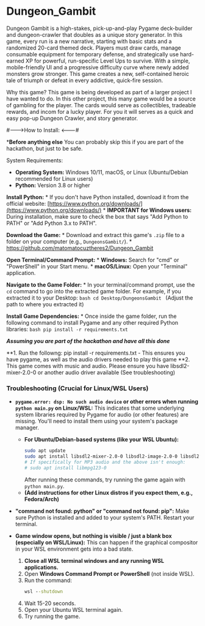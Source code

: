 # Dungeon_Gambit
Dungeon Gambit is a high-stakes, pick-up-and-play Pygame deck-builder and dungeon-crawler that doubles as a unique story generator.
 In this game, every run is a new narrative, starting with basic stats and a randomized 20-card themed deck. 
 Players must draw cards, manage consumable equipment for temporary defense, and strategically use hard-earned XP for powerful, run-specific Level Ups to survive.
 With a simple, mobile-friendly UI and a progressive difficulty curve where newly added monsters grow stronger.
 This game creates a new, self-contained heroic tale of triumph or defeat in every addictive, quick-fire session.

 Why this game?
 This game is being developed as part of a larger project I have wanted to do.
 In this other project, this many game would be a source of gambling for the player.
 The cards would serve as collectibles, tradeable rewards, and incom for a lucky player.
 For you it will serves as a quick and easy pop-up Dungeon Crawler, and story generator.

 #--->How to Install: <---#
 
 *****Before anything else****
 You can probably skip this if you are part of the hackathon, but just to be safe.

 System Requirements:
* **Operating System:** Windows 10/11, macOS, or Linux (Ubuntu/Debian recommended for Linux users)
* **Python:** Version 3.8 or higher

**Install Python:**
    * If you don't have Python installed, download it from the official website: [https://www.python.org/downloads/](https://www.python.org/downloads/)
    * **IMPORTANT for Windows users:** During installation, make sure to check the box that says "Add Python to PATH" or "Add Python 3.x to PATH".

**Download the Game:**
    * Download and extract this game's `.zip` file to a folder on your computer (e.g., `DungeonsGambit/`).
    * https://github.com/matomatocuztheres2/Dungeon_Gambit

**Open Terminal/Command Prompt:**
    * **Windows:** Search for "cmd" or "PowerShell" in your Start menu.
    * **macOS/Linux:** Open your "Terminal" application.

**Navigate to the Game Folder:**
    * In your terminal/command prompt, use the `cd` command to go into the extracted game folder. For example, if you extracted it to your Desktop:
        ```bash
        cd Desktop/DungeonsGambit
        ```
        (Adjust the path to where you extracted it)

**Install Game Dependencies:**
    * Once inside the game folder, run the following command to install Pygame and any other required Python libraries:
        ```bash
        pip install -r requirements.txt
        ```

*****Assuming you are part of the hackathon and have all this done*****

 **1. Run the followng: pip install -r requirements.txt 
    - This ensures you have pygame, as well as the audio drivers needed to play this game
 **2. This game comes with music and audio. Please ensure you have libsdl2-mixer-2.0-0 or another audio driver available (See troubleshooting)

### Troubleshooting (Crucial for Linux/WSL Users)

* **`pygame.error: dsp: No such audio device` or other errors when running `python main.py` on Linux/WSL:**
    This indicates that some underlying system libraries required by Pygame for audio (or other features) are missing. You'll need to install them using your system's package manager.
    * **For Ubuntu/Debian-based systems (like your WSL Ubuntu):**
        ```bash
        sudo apt update
        sudo apt install libsdl2-mixer-2.0-0 libsdl2-image-2.0-0 libsdl2-ttf-2.0-0 libsdl2-2.0-0
        # If specifically for MP3 audio and the above isn't enough:
        # sudo apt install libmpg123-0
        ```
        After running these commands, try running the game again with `python main.py`.
    * **(Add instructions for other Linux distros if you expect them, e.g., Fedora/Arch)**

* **"command not found: python" or "command not found: pip":** Make sure Python is installed and added to your system's PATH. Restart your terminal.

* **Game window opens, but nothing is visible / just a blank box (especially on WSL/Linux):**
    This can happen if the graphical compositor in your WSL environment gets into a bad state.
    1.  **Close all WSL terminal windows and any running WSL applications.**
    2.  Open **Windows Command Prompt or PowerShell** (not inside WSL).
    3.  Run the command:
        ```cmd
        wsl --shutdown
        ```
    4.  Wait 15-20 seconds.
    5.  Open your Ubuntu WSL terminal again.
    6.  Try running the game.
